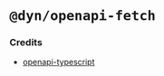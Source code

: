 # `@dyn/openapi-fetch`

### Credits
- [openapi-typescript](https://github.dev/drwpow/openapi-typescript)
